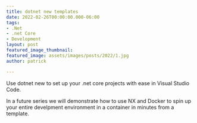 ```yaml
---
title: dotnet new templates
date: 2022-02-26T00:00:00.000-06:00
tags:
- .Net
- .net Core
- Development
layout: post
featured_image_thumbnail: 
featured_image: assets/images/posts/2022/1.jpg
author: patrick

---
```

Use dotnet new to set up your .net core projects with ease in Visual Studio Code.

In a future series we will demonstrate how to use NX and Docker to spin up your entire develpment environment in a container in minutes from a template.